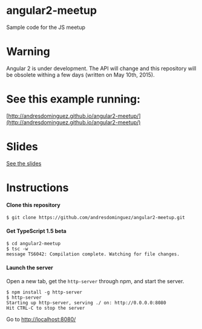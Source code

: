 # angular2-meetup
Sample code for the JS meetup

# Warning

Angular 2 is under development. The API will change and this repository will be
obsolete withing a few days (written on May 10th, 2015).

# See this example running:

[http://andresdominguez.github.io/angular2-meetup/](http://andresdominguez.github.io/angular2-meetup/)

# Slides

[See the slides](https://docs.google.com/presentation/d/1ruBhy7DC2PmF-r9wHYPxMtkVSMOqIxcIBVR_nkCqJOo/edit?usp=sharing)

# Instructions

#### Clone this repository

```shell
$ git clone https://github.com/andresdominguez/angular2-meetup.git
```

#### Get TypeScript 1.5 beta

```shell
$ cd angular2-meetup
$ tsc -w
message TS6042: Compilation complete. Watching for file changes.
```

#### Launch the server

Open a new tab, get the `http-server` through npm, and start the server.

```shell
$ npm install -g http-server
$ http-server
Starting up http-server, serving ./ on: http://0.0.0.0:8080
Hit CTRL-C to stop the server
```

Go to [http://localhost:8080/](http://localhost:8080/)
